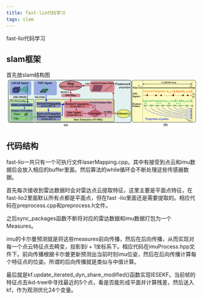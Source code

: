 ```yaml
---
title: fast-lio代码学习
tags: slam
---
```


fast-lio代码学习
<!--more-->

## slam框架
首先放slam结构图
![](/assets/fast_lio/frame.png)

## 代码结构
fast-lio一共只有一个可执行文件laserMapping.cpp。其中有接受到点云和imu数据后会放入相应的buffer里面。然后算法的while循环会不断处理这些传感器数据。

首先每次接收到雷达数据时会对雷达点云提取特征，这里主要是平面点特征，在fast-lio2里面默认所有点都是平面点，但在fast
-lio里面还是需要提取的。相应代码在preprocess.cpp和preprocess.h文件。

之后sync_packages函数不断将对应的雷达数据和imu数据打包为一个Measures。

imu的卡尔曼预测就是将这些measures前向传播，然后在后向传播，从而实现对每一个点云特征点去畸变，投影到$i+1$坐标系下。相应代码在imuProcess.hpp文件下。前向传播根据卡尔曼更新预测出当前时刻imu位姿，然后在后向传播计算每个特征点的位姿。所谓的后向传播就是类似与中值计算。

最后就是kf.update_iterated_dyn_share_modified()函数实现IESEKF。当前帧的特征点去ikd-tree中寻找最近的5个点，看是否能形成平面并计算残差，然后送入kf，作为观测优化24个变量。
